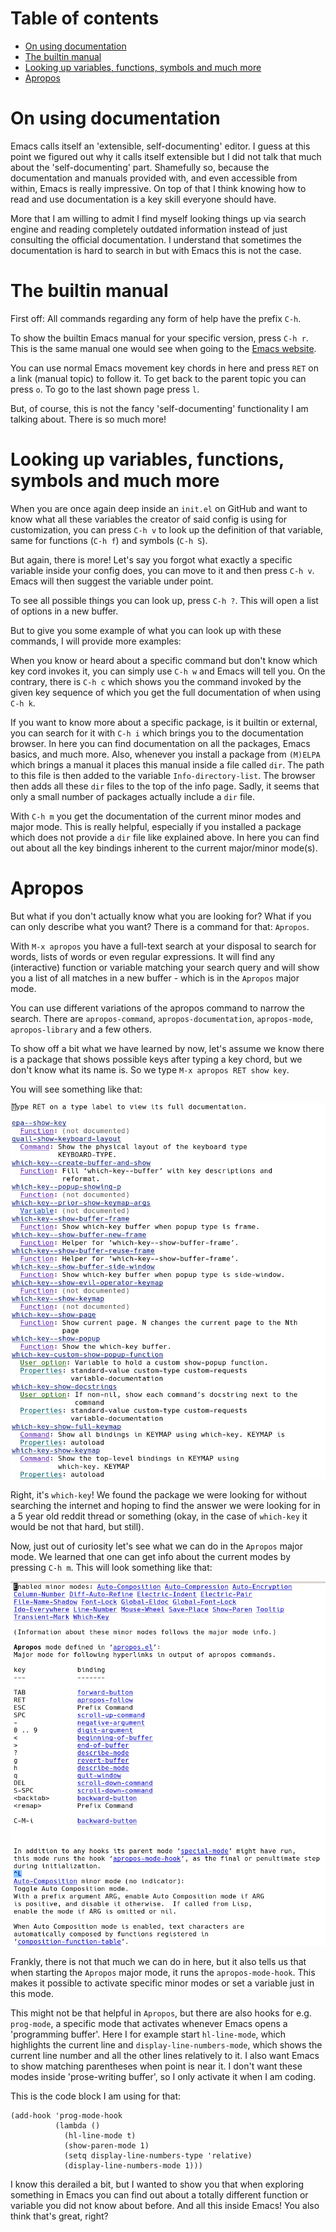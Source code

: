 Table of contents
=================

-   [On using documentation](#on-using-documentation)
-   [The builtin manual](#the-builtin-manual)
-   [Looking up variables, functions, symbols and much
    more](#looking-up-variables-functions-symbols-and-much-more)
-   [Apropos](#apropos)

On using documentation
======================

Emacs calls itself an \'extensible, self-documenting\' editor. I guess
at this point we figured out why it calls itself extensible but I did
not talk that much about the \'self-documenting\' part. Shamefully so,
because the documentation and manuals provided with, and even accessible
from within, Emacs is really impressive. On top of that I think knowing
how to read and use documentation is a key skill everyone should have.

More that I am willing to admit I find myself looking things up via
search engine and reading completely outdated information instead of
just consulting the official documentation. I understand that sometimes
the documentation is hard to search in but with Emacs this is not the
case.

The builtin manual
==================

First off: All commands regarding any form of help have the prefix
`C-h`.

To show the builtin Emacs manual for your specific version, press
`C-h r`. This is the same manual one would see when going to the [Emacs
website](https://www.gnu.org/software/emacs/manual/html_mono/emacs.html).

You can use normal Emacs movement key chords in here and press `RET` on
a link (manual topic) to follow it. To get back to the parent topic you
can press `o`. To go to the last shown page press `l`.

But, of course, this is not the fancy \'self-documenting\'
functionality I am talking about. There is so much more!

Looking up variables, functions, symbols and much more
======================================================

When you are once again deep inside an `init.el` on GitHub and want to
know what all these variables the creator of said config is using for
customization, you can press `C-h v` to look up the definition of that
variable, same for functions (`C-h f`) and symbols (`C-h S`).

But again, there is more! Let\'s say you forgot what exactly a specific
variable inside your config does, you can move to it and then press
`C-h v`. Emacs will then suggest the variable under point.

To see all possible things you can look up, press `C-h ?`. This will
open a list of options in a new buffer.

But to give you some example of what you can look up with these
commands, I will provide more examples:

When you know or heard about a specific command but don\'t know which
key cord invokes it, you can simply use `C-h w` and Emacs will tell you.
On the contrary, there is `C-h c` which shows you the command invoked by
the given key sequence of which you get the full documentation of when
using `C-h k`.

If you want to know more about a specific package, is it builtin or
external, you can search for it with `C-h i` which brings you to the
documentation browser. In here you can find documentation on all the
packages, Emacs basics, and much more. Also, whenever you install a
package from `(M)ELPA` which brings a manual it places this manual
inside a file called `dir`. The path to this file is then added to the
variable `Info-directory-list`. The browser then adds all these `dir`
files to the top of the info page. Sadly, it seems that only a small
number of packages actually include a `dir` file.

With `C-h m` you get the documentation of the current minor modes and
major mode. This is really helpful, especially if you installed a
package which does not provide a `dir` file like explained above. In
here you can find out about all the key bindings inherent to the current
major/minor mode(s).

Apropos
=======

But what if you don\'t actually know what you are looking for? What if
you can only describe what you want? There is a command for that:
`Apropos`.

With `M-x apropos` you have a full-text search at your disposal to
search for words, lists of words or even regular expressions. It will
find any (interactive) function or variable matching your search query
and will show you a list of all matches in a new buffer - which is in
the `Apropos` major mode.

You can use different variations of the apropos command to narrow the
search. There are `apropos-command`, `apropos-documentation`,
`apropos-mode`, `apropos-library` and a few others.

To show off a bit what we have learned by now, let\'s assume we know
there is a package that shows possible keys after typing a key chord,
but we don\'t know what its name is. So we type
`M-x apropos RET show key`.

You will see something like that:

![Apropos buffer for which-key](images/apropos-which-key.png)

Right, it\'s `which-key`! We found the package we were looking for
without searching the internet and hoping to find the answer we were
looking for in a 5 year old reddit thread or something (okay, in the
case of `which-key` it would be not that hard, but still).

Now, just out of curiosity let\'s see what we can do in the `Apropos`
major mode. We learned that one can get info about the current modes by
pressing `C-h m`. This will look something like that:

![Help buffer for which-key-mode](images/which-key-mode-help.png)

Frankly, there is not that much we can do in here, but it also tells us
that when starting the `Apropos` major mode, it runs the
`apropos-mode-hook`. This makes it possible to activate specific minor
modes or set a variable just in this mode.

This might not be that helpful in `Apropos`, but there are also hooks
for e.g. `prog-mode`, a specific mode that activates whenever Emacs
opens a \'programming buffer\'. Here I for example start `hl-line-mode`,
which highlights the current line and `display-line-numbers-mode`, which
shows the current line number and all the other lines relatively to it.
I also want Emacs to show matching parentheses when point is near it. I
don\'t want these modes inside \'prose-writing buffer\', so I only
activate it when I am coding.

This is the code block I am using for that:

    (add-hook 'prog-mode-hook
              (lambda ()
                (hl-line-mode t)
                (show-paren-mode 1)
                (setq display-line-numbers-type 'relative)
                (display-line-numbers-mode 1)))

I know this derailed a bit, but I wanted to show you that when exploring
something in Emacs you can find out about a totally different function
or variable you did not know about before. And all this inside Emacs!
You also think that\'s great, right?

